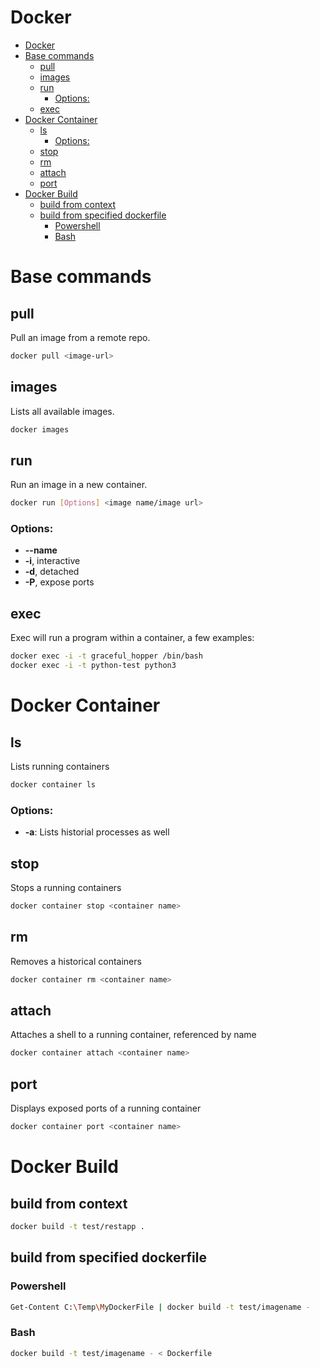 # Docker
<!--ts-->
   * [Docker](docker.md#docker)
   * [Base commands](docker.md#base-commands)
      * [pull](docker.md#pull)
      * [images](docker.md#images)
      * [run](docker.md#run)
         * [Options:](docker.md#options)
      * [exec](docker.md#exec)
   * [Docker Container](docker.md#docker-container)
      * [ls](docker.md#ls)
         * [Options:](docker.md#options-1)
      * [stop](docker.md#stop)
      * [rm](docker.md#rm)
      * [attach](docker.md#attach)
      * [port](docker.md#port)
   * [Docker Build](docker.md#docker-build)
      * [build from context](docker.md#build-from-context)
      * [build from specified dockerfile](docker.md#build-from-specified-dockerfile)
         * [Powershell](docker.md#powershell)
         * [Bash](docker.md#bash)

<!-- Added by: runner, at: Tue Apr 13 09:30:30 UTC 2021 -->

<!--te-->

# Base commands

## pull

Pull an image from a remote repo.

```bash
docker pull <image-url>
```

## images

Lists all available images.

```bash
docker images
```

## run

Run an image in a new container.

```bash
docker run [Options] <image name/image url>
```

### Options:

- **--name** <string>
- **-i**, interactive
- **-d**, detached
- **-P**, expose ports

## exec

Exec will run a program within a container, a few examples:

```bash
docker exec -i -t graceful_hopper /bin/bash
docker exec -i -t python-test python3
```

# Docker Container

## ls

Lists running containers

```bash
docker container ls
```

### Options:

- **-a**: Lists historial processes as well

## stop

Stops a running containers

```bash
docker container stop <container name> 
```

## rm

Removes a historical containers

```bash
docker container rm <container name> 
```

## attach

Attaches a shell to a running container, referenced by name

```bash
docker container attach <container name> 
```

## port

Displays exposed ports of a running container

```bash
docker container port <container name> 
```

# Docker Build

## build from context
```bash
docker build -t test/restapp .
```

## build from specified dockerfile

### Powershell
```bash
Get-Content C:\Temp\MyDockerFile | docker build -t test/imagename -
```

### Bash
```bash
docker build -t test/imagename - < Dockerfile
```


